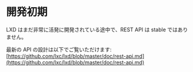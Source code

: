 # 開発初期 <!-- The early days -->

<!--
LXD is still under very active development, so its REST API isn't stable yet.
-->
LXD はまだ非常に活発に開発されている途中で、REST API は stable ではありません。

<!--
The current API design can be found here:
-->
最新の API の設計は以下でご覧いただけます:  
[https://github.com/lxc/lxd/blob/master/doc/rest-api.md](https://github.com/lxc/lxd/blob/master/doc/rest-api.md)

